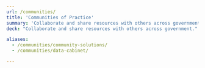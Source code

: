 ```yaml
---
url: /communities/
title: 'Communities of Practice'
summary: 'Collaborate and share resources with others across government.'
deck: "Collaborate and share resources with others across government."

aliases:
  - /communities/community-solutions/
  - /communities/data-cabinet/

---
```

